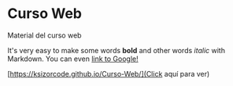 # Curso Web
 Material del curso web

It's very easy to make some words **bold** and other words *italic* with Markdown. You can even [link to Google!](http://google.com)


[https://ksizorcode.github.io/Curso-Web/](Click aquí para ver)

